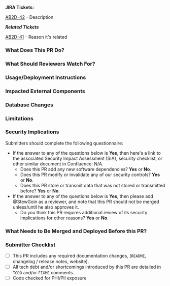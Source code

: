 **JIRA Tickets:**

[AB2D-42](https://jira.cms.gov/browse/AB2D-42) - Description

***Related Tickets***

[AB2D-41](https://jira.cms.gov/browse/AB2D-41) - Reason it's related

### What Does This PR Do?

### What Should Reviewers Watch For?

### Usage/Deployment Instructions

### Impacted External Components

### Database Changes

### Limitations

### Security Implications

Submitters should complete the following questionnaire:

* If the answer to any of the questions below is **Yes**, then here's a link to the associated Security Impact Assessment (SIA), security checklist, or other similar document in Confluence: N/A.
    * Does this PR add any new software dependencies? **Yes** or **No**.
    * Does this PR modify or invalidate any of our security controls? **Yes** or **No**.
    * Does this PR store or transmit data that was not stored or transmitted before? **Yes** or **No**.
* If the answer to any of the questions below is **Yes**, then please add @<!-- -->StewGoin as a reviewer, and note that this PR should not be merged unless/until he also approves it.
    * Do you think this PR requires additional review of its security implications for other reasons? **Yes** or **No**. 

### What Needs to Be Merged and Deployed Before this PR?

### Submitter Checklist

- [ ] This PR includes any required documentation changes, (`README`, changelog / release notes, website).
- [ ] All tech debt and/or shortcomings introduced by this PR are detailed in `TODO` and/or `FIXME` comments.
- [ ] Code checked for PHI/PII exposure
